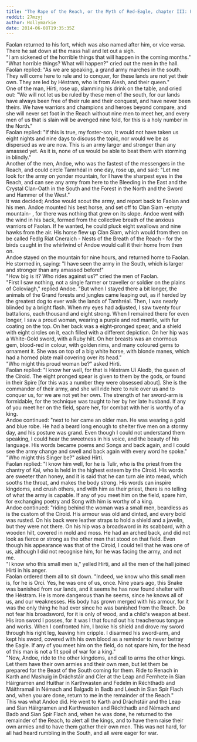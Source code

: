 ```yaml
---
title: "The Rape of the Reach, or the Myth of Red-Eagle, chapter III: Faolan returns and the armies are seen"
reddit: 27mzyj
author: Hollymarkie
date: 2014-06-08T19:35:35Z
---
```


Faolan returned to his fort, which was also named after him, or vice versa.  
There he sat down at the mass hall and let out a sigh.  
"I am sickened of the horrible things that will happen in the coming months."  
"What horrible things? What will happen?" cried out the men in the hall.  
Faolan replied: "As we are speaking, a grand army marches in the south. They will come here to rule and to conquer, for these lands are not yet their own. They are led by Héstram, who is from Alesh, and their queen."  
One of the man, Hírti, rose up, slamming his drink on the table, and cried out: "We will not let us be ruled by these men of the south, for our lands have always been free of their rule and their conquest, and have never been theirs. We have warriors and champions and heroes beyond compare, and she will never set foot in the Reach without nine men to meet her, and every men of us that is slain will be avenged nine fold, for this is a holy number in the North."  
Faolan replied: "If this is true, my foster-son, It would not have taken us eight nights and nine days to discuss the topic, nor would we be as dispersed as we are now. This is an army larger and stronger than any amassed yet. As it is, none of us would be able to beat them with storming in blindly."  
Another of the men, Andoe, who was the fastest of the messengers in the Reach, and could circle Tamrhéal in one day, rose up, and said: "Let me look for the army on yonder mountain, for I have the sharpest eyes in the Reach, and can see any army from here to the Bleeding in the East and the Crystal Clan-Oath in the South and the Forest in the North and the Sword and Hammer of the West."  
It was decided; Andoe would scout the army, and report back to Faolan and his men. Andoe mounted his best horse, and set off to Clan Siam -empty mountain- , for there was nothing that grew on its slope. Andoe went with the wind in his back, formed from the collective breath of the anxious warriors of Faolan. If he wanted, he could pluck eight swallows and nine hawks from the air. His horse flew up Clan Siam, which would from then on be called Fedlg Ríat Cneraich - Nests of the Breath of the Reach - for the birds caught in the whirlwind of Andoe would call it their home from then on.  
Andoe stayed on the mountain for nine hours, and returned home to Faolan.  
He stormed in, saying: "I have seen the army in the South, which is larger and stronger than any amassed before!"  
"How big is it? Who rides against us?" cried the men of Faolan.  
"First I saw nothing, not a single farmer or traveller or soldier on the plains of Coloviagh," replied Andoe. "But when I stayed there a bit longer, the animals of the Grand forests and jungles came leaping out, as if herded by the greatest dog to ever walk the lands of Tamhréal. Then, I was nearly blinded by a bright flash. When my eyes had adjusted, I saw twenty four battalions, each thousand and eight strong. When I remained there for even longer, I saw a proud woman, wearing a purple and red mantle, with fur coating on the top. On her back was a eight-pronged spear, and a shield with eight circles on it, each filled with a different depiction. On her hip was a White-Gold sword, with a Ruby hilt. On her breasts was an enormous gem, blood-red in colour, with golden rims, and many coloured gems to ornament it. She was on top of a big white horse, with blonde manes, which had a horned plate mail covering over its head."  
"Who might this proud woman be?" asked Hírti.  
Faolan replied: "I know her well, for that is Héstram Uí Aledb, the queen of the Círoid. The eight pronged spear is given to them by the gods, or found in their Spire [for this was a number they were obsessed about]. She is the commander of their army, and she will ride here to rule over us and to conquer us, for we are not yet her own. The strength of her sword-arm is formidable, for the technique was taught to her by her late husband. If any of you meet her on the field, spare her, for combat with her is worthy of a king.  
Andoe continued: "next to her came an older man. He was wearing a gold and blue robe. He had a beard long enough to shelter five men on a stormy day, and his posture was grand. Even though I could not understand them speaking, I could hear the sweetness in his voice, and the beauty of his language. His words became poems and Songs and back again, and I could see the army change and swell and back again with every word he spoke."  
"Who might this Singer be?" asked Hírti.  
Faolan replied: "I know him well, for he is Tulír, who is the priest from the chantry of Kai, who is held in the highest esteem by the Círoid. His words are sweeter than honey, and it is said that he can turn ale into mead, which sooths the throat, and makes the body strong. His words can inspire kingdoms, and crush others, and with him as their priest, there is no telling of what the army is capable. If any of you meet him on the field, spare him, for exchanging poetry and Song with him is worthy of a king.  
Andoe continued: "riding behind the woman was a small men, beardless as is the custom of the Círoid. His armour was old and dinted, and every bold was rusted. On his back were leather straps to hold a shield and a javelin, but they were not there. On his hip was a broadsword in its scabbard, with a wooden hilt, covered in mold and moss. He had an arched back, and did not look as fierce or strong as the other men that stood on that field. Even though his appearance was that of the Círoid, I could tell that he was one of us, although I did not recognise him, for he was facing the army, and not me.  
"I know who this small men is," yelled Hírti, and all the men of the hall joined Hírti in his anger.  
Faolan ordered them all to sit down. "Indeed, we know who this small men is, for he is Orcí. Yes, he was one of us, once. Nine years ago, this Snake was banished from our lands, and it seems he has now found shelter with the Héstram. He is more dangerous than he seems, since he knows all of us, and our weaknesses. His body has grown merged with his armour, for it was the only thing he had ever since he was banished from the Reach. Do not fear his broadsword, for it is only of wood, and a child's weapon at best. His iron sword I posses, for it was I that found out his treacherous tongue and works. When I confronted him, I broke his shield and drove my sword through his right leg, leaving him cripple. I disarmed his sword-arm, and kept his sword, covered with his own blood as a reminder to never betray the Eagle. If any of you meet him on the field, do not spare him, for the head of this man is not a fit spoil of war for a king."  
"Now, Andoe, ride to the other kingdoms, and call to arms the other kings. Let them have their own armies and their own men, but let them be prepared for the Beast of the South coming for them. Ride to Renach in Karth and Mashuig in Dráchstáir and Cíer at the Leap and Fernhete in Sian Háirgramen and Huithar in Karthwasten and Fedelm in Réchthadb and Máithramail in Némach and Balgadb in Badb and Léech in Sian Spír Flach and, when you are done, return to me in the remainder of the Reach."  
This was what Andoe did. He went to Karth and Dráchstáir and the Leap and Sian Háirgramen and Karthwasten and Réchthadb and Némach and Badb and Sian Spír Flach and, when he was done, he returned to the remainder of the Reach, to alert all the kings, and to have them raise their own armies and to have them gather their own men. This was not hard, for all had heard rumbling in the South, and all were eager for war.

